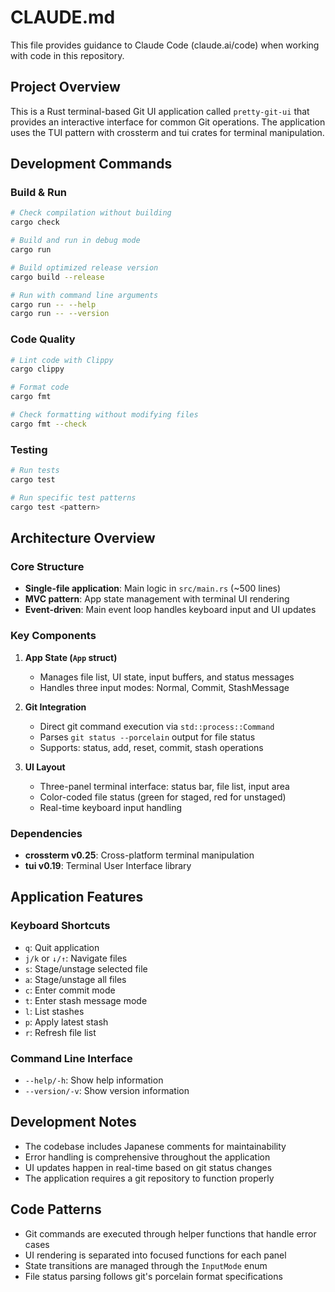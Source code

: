 # CLAUDE.md

This file provides guidance to Claude Code (claude.ai/code) when working with code in this repository.

## Project Overview

This is a Rust terminal-based Git UI application called `pretty-git-ui` that provides an interactive interface for common Git operations. The application uses the TUI pattern with crossterm and tui crates for terminal manipulation.

## Development Commands

### Build & Run
```bash
# Check compilation without building
cargo check

# Build and run in debug mode
cargo run

# Build optimized release version
cargo build --release

# Run with command line arguments
cargo run -- --help
cargo run -- --version
```

### Code Quality
```bash
# Lint code with Clippy
cargo clippy

# Format code
cargo fmt

# Check formatting without modifying files
cargo fmt --check
```

### Testing
```bash
# Run tests
cargo test

# Run specific test patterns
cargo test <pattern>
```

## Architecture Overview

### Core Structure
- **Single-file application**: Main logic in `src/main.rs` (~500 lines)
- **MVC pattern**: App state management with terminal UI rendering
- **Event-driven**: Main event loop handles keyboard input and UI updates

### Key Components

1. **App State (`App` struct)**
   - Manages file list, UI state, input buffers, and status messages
   - Handles three input modes: Normal, Commit, StashMessage

2. **Git Integration**
   - Direct git command execution via `std::process::Command`
   - Parses `git status --porcelain` output for file status
   - Supports: status, add, reset, commit, stash operations

3. **UI Layout**
   - Three-panel terminal interface: status bar, file list, input area
   - Color-coded file status (green for staged, red for unstaged)
   - Real-time keyboard input handling

### Dependencies
- **crossterm v0.25**: Cross-platform terminal manipulation
- **tui v0.19**: Terminal User Interface library

## Application Features

### Keyboard Shortcuts
- `q`: Quit application
- `j/k` or `↓/↑`: Navigate files
- `s`: Stage/unstage selected file
- `a`: Stage/unstage all files
- `c`: Enter commit mode
- `t`: Enter stash message mode
- `l`: List stashes
- `p`: Apply latest stash
- `r`: Refresh file list

### Command Line Interface
- `--help/-h`: Show help information
- `--version/-v`: Show version information

## Development Notes

- The codebase includes Japanese comments for maintainability
- Error handling is comprehensive throughout the application
- UI updates happen in real-time based on git status changes
- The application requires a git repository to function properly

## Code Patterns

- Git commands are executed through helper functions that handle error cases
- UI rendering is separated into focused functions for each panel
- State transitions are managed through the `InputMode` enum
- File status parsing follows git's porcelain format specifications
